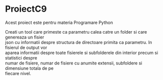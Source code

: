 # ProiectC9
 
Acest proiect este pentru materia Programare Python  
  
Creati un tool care primeste ca parametru calea catre un folder si care genereaza un fisier  
json cu informatii despre structura de directoare primita ca parametru. In fisierul de output vor  
aparea informatii despre toate fisierele si subfolderele din interior precum si statistici despre  
numar de fisiere, numar de fisiere cu anumite extensii, subfoldere si dimensiune totala de pe  
fiecare nivel.  
